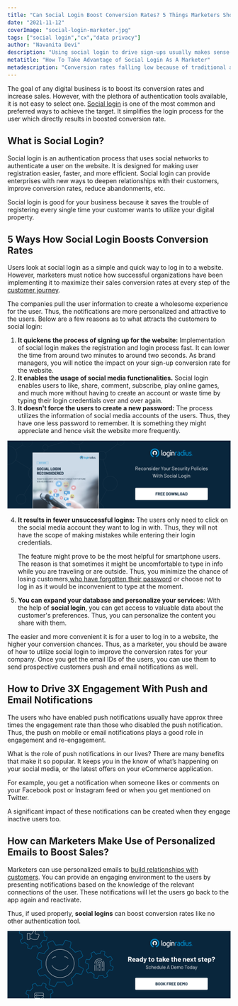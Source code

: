 ```yaml
---
title: "Can Social Login Boost Conversion Rates? 5 Things Marketers Should Know"
date: "2021-11-12"
coverImage: "social-login-marketer.jpg"
tags: ["social login","cx","data privacy"]
author: "Navanita Devi"
description: "Using social login to drive sign-ups usually makes sense because it increases user privacy. If users like the site, they're more likely to return, and you're more likely to convert them into paying customers. This blog explains how social login can boost conversion rates."
metatitle: "How To Take Advantage of Social Login As A Marketer"
metadescription: "Conversion rates falling low because of traditional authentication tools? Use Social Login to witness the increase in conversion rates. Read the article to know more."
---
```


The goal of any digital business is to boost its conversion rates and increase sales. However, with the plethora of authentication tools available, it is not easy to select one.  [Social login](https://www.loginradius.com/social-login/) is one of the most common and preferred ways to achieve the target. It simplifies the login process for the user which directly results in boosted conversion rate. 


## What is Social Login?

Social login is an authentication process that uses social networks to authenticate a user on the website. It is designed for making user registration easier, faster, and more efficient.  Social login can provide enterprises with new ways to deepen relationships with their customers, improve conversion rates, reduce abandonments, etc.

Social login is good for your business because it saves the trouble of registering every single time your customer wants to utilize your digital property. 

## 5 Ways How Social Login Boosts Conversion Rates

Users look at social login as a simple and quick way to log in to a website. However, marketers must notice how successful organizations have been implementing it to maximize their sales conversion rates at every step of the [customer journey](https://www.loginradius.com/blog/fuel/consumer-journey-from-sign-up-to-purchase/). 

The companies pull the user information to create a wholesome experience for the user. Thus, the notifications are more personalized and attractive to the users. Below are a few reasons as to what attracts the customers to social login:

1. **It quickens the process of signing up for the website:** Implementation of social login makes the registration and login process fast. It can lower the time from around two minutes to around two seconds. As brand managers, you will notice the impact on your sign-up conversion rate for the website.
2. **It enables the usage of social media functionalities.** Social login enables users to like, share, comment, subscribe, play online games, and much more without having to create an account or waste time by typing their login credentials over and over again.
3. **It doesn't force the users to create a new password:** The process utilizes the information of social media accounts of the users. Thus, they have one less password to remember. It is something they might appreciate and hence visit the website more frequently.

[![WP-social-login-rec](WP-social-login-rec.png)](https://www.loginradius.com/resource/social-login-reconsidered/)


4. **It results in fewer unsuccessful logins:** The users only need to click on the social media account they want to log in with. Thus, they will not have the scope of making mistakes while entering their login credentials. 

    The feature might prove to be the most helpful for smartphone users. The reason is that sometimes it might be uncomfortable to type in info while you are traveling or are outside. Thus, you minimize the chance of losing customers[ who have forgotten their password](https://www.loginradius.com/blog/identity/best-practices-choosing-good-security-questions/) or choose not to log in as it would be inconvenient to type at the moment.

5. **You can expand your database and personalize your services**: With the help of **social login**, you can get access to valuable data about the customer's preferences. Thus, you can personalize the content you share with them.

The easier and more convenient it is for a user to log in to a website, the higher your conversion chances. Thus, as a marketer, you should be aware of how to utilize social login to improve the conversion rates for your company. Once you get the email IDs of the users, you can use them to send prospective customers push and email notifications as well.


## How to Drive 3X Engagement With Push and Email Notifications

The users who have enabled push notifications usually have approx three times the engagement rate than those who disabled the push notification. Thus, the push on mobile or email notifications plays a good role in engagement and re-engagement. 

What is the role of push notifications in our lives? There are many benefits that make it so popular. It keeps you in the know of what’s happening on your social media, or the latest offers on your eCommerce application. 

For example, you get a notification when someone likes or comments on your Facebook post or Instagram feed or when you get mentioned on Twitter. 

A significant impact of these notifications can be created when they engage inactive users too. 


## How can Marketers Make Use of Personalized Emails to Boost Sales?

Marketers can use personalized emails to [build relationships with customers](https://www.loginradius.com/blog/fuel/customer-relationship-business/). You can provide an engaging environment to the users by presenting notifications based on the knowledge of the relevant connections of the user. These notifications will let the users go back to the app again and reactivate. 

Thus, if used properly, **social logins** can boost conversion rates like no other authentication tool. 


[![book-a-demo-loginradius](../../assets/book-a-demo-loginradius.png)](https://www.loginradius.com/contact-us?utm_source=blog&utm_medium=web&utm_campaign=advantage-social-login-as-marketer)
